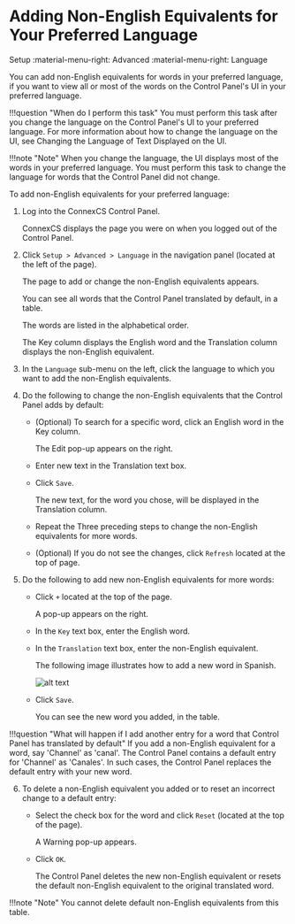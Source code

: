 # Adding Non-English Equivalents for Your Preferred Language
Setup :material-menu-right: Advanced :material-menu-right: Language

You can add non-English equivalents for words in your preferred language, if you want to view all or most of the words on the Control Panel's UI in your preferred language.

!!!question "When do I perform this task" 
	You must perform this task after you change the language on the Control Panel's UI to your preferred language. For more information about how to change the language on the UI, see Changing the Language of Text Displayed on the UI.

!!!note "Note" 
	When you change the language, the UI displays most of the words in your preferred language. You must perform this task to change the language for words that the Control Panel did not change.

To add non-English equivalents for your preferred language:

1.  Log into the ConnexCS Control Panel.

    ConnexCS displays the page you were on when you logged out of the Control Panel.
    
2.  Click `Setup > Advanced > Language` in the navigation panel (located at the left of the page).
    
    The page to add or change the non-English equivalents appears.
    
    You can see all words that the Control Panel translated by default, in a table. 
    
    The words are listed in the alphabetical order.
    
    The Key column displays the English word and the Translation column displays the non-English equivalent.
    
3.  In the `Language` sub-menu on the left, click the language to which you want to add the non-English equivalents.

4.  Do the following to change the non-English equivalents that the Control Panel adds by default:

    * (Optional) To search for a specific word, click an English word in the Key column.
      
      The Edit pop-up appears on the right.
      
    * Enter new text in the Translation text box.
    
    * Click `Save`.
      
      The new text, for the word you chose, will be displayed in the Translation column.

    * Repeat the Three preceding steps to change the non-English equivalents for more words.

    * (Optional) If you do not see the changes, click `Refresh` located at the top of page.

5.  Do the following to add new non-English equivalents for more words:

    * Click `+` located at the top of the page.
      
      A pop-up appears on the right.
    
    * In the `Key` text box, enter the English word.

    * In the `Translation` text box, enter the non-English equivalent.
      
      The following image illustrates how to add a new word in Spanish.
      
      ![alt text][adding-words-in-spanish]
      
     * Click `Save`.
       
       You can see the new word you added, in the table.

!!!question "What will happen if I add another entry for a word that Control Panel has translated by default" 
	If you add a non-English equivalent for a word, say 'Channel' as 'canal'. The Control Panel contains a default entry for 'Channel' as 'Canales'. In such cases, the Control Panel replaces the default entry with your new word.

6.  To delete a non-English equivalent you added or to reset an incorrect change to a default entry:

    * Select the check box for the word and click `Reset` (located at the top of the page).
	
      A Warning pop-up appears.
      
    * Click `OK`.

      The Control Panel deletes the new non-English equivalent or resets the default non-English equivalent to the original translated word.
      
!!!note "Note" 
	You cannot delete default non-English equivalents from this table.

[adding-words-in-spanish]: /misc/img/adding-words-in-spanish.png "adding-words-in-spanish"
